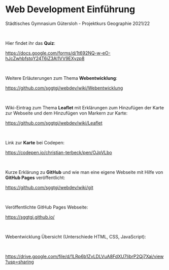 # Web Development Einführung
Städtisches Gymnasium Gütersloh - Projektkurs Geographie 2021/22 

<br>

Hier findet ihr das __Quiz__:

https://docs.google.com/forms/d/1t692NQ-w-eO-hJcZwhbfstqY24T6iZ3Al1VV9EXyzp8

<br>

Weitere Erläuterungen zum Thema **Webentwicklung**:

https://github.com/sggtgi/webdev/wiki/Webentwicklung

<br>

Wiki-Eintrag zum Thema **Leaflet** mit Erklärungen zum Hinzufügen der Karte zur Webseite und dem Hinzufügen von Markern zur Karte:

https://github.com/sggtgi/webdev/wiki/Leaflet

<br>

Link zur __Karte__ bei Codepen:

https://codepen.io/christian-terbeck/pen/OJpVLbo


<br>

Kurze Erklärung zu **GitHub** und wie man eine eigene Webseite mit Hilfe von **GitHub Pages** veröffentlicht:

https://github.com/sggtgi/webdev/wiki/git

<br>

Veröffentlichte GitHub Pages Webseite:

https://sggtgi.github.io/

<br>

Webentwicklung Übersicht (Unterschiede HTML, CSS, JavaScript):

<br>

https://drive.google.com/file/d/1LRp6b1ZvLDLVuA8FdXU7IibrP2Qj7Xai/view?usp=sharing 

